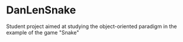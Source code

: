 # DanLenSnake
Student project aimed at studying the object-oriented paradigm in the example of the game "Snake"
